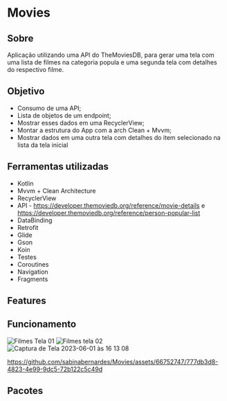 # Movies

## Sobre

Aplicação utilizando uma API do TheMoviesDB, para gerar uma tela com uma lista de filmes na
categoria popula
e uma segunda tela com detalhes do respectivo filme.

## Objetivo

- Consumo de uma API;
- Lista de objetos de um endpoint;
- Mostrar esses dados em uma RecyclerView;
- Montar a estrutura do App com a arch Clean + Mvvm;
- Mostrar dados em uma outra tela com detalhes do item selecionado na lista da tela inicial

## Ferramentas utilizadas

- Kotlin
- Mvvm + Clean Architecture
- RecyclerView
- API - https://developer.themoviedb.org/reference/movie-details
  e https://developer.themoviedb.org/reference/person-popular-list
- DataBinding
- Retrofit
- Glide
- Gson
- Koin
- Testes
- Coroutines
- Navigation
- Fragments

## Features

## Funcionamento
![Filmes Tela 01](https://github.com/sabinabernardes/Movies/assets/66752747/99fa7e8a-cd08-408f-acdb-627c3ae0cb47)
![Filmes tela 02](https://github.com/sabinabernardes/Movies/assets/66752747/95050e74-cf7b-43a7-b8fa-aad1589dfe84)
![Captura de Tela 2023-06-01 às 16 13 08](https://github.com/sabinabernardes/Movies/assets/66752747/dbef6abe-3224-43ea-9370-735c6a3b5907)



https://github.com/sabinabernardes/Movies/assets/66752747/777db3d8-4823-4e99-9dc5-72b122c5c49d



## Pacotes

